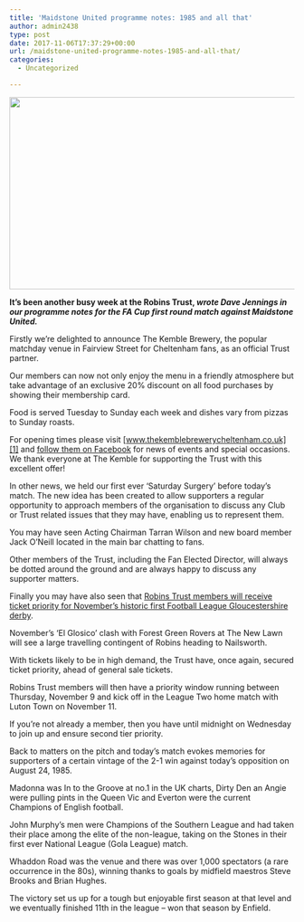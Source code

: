 ```yaml
---
title: 'Maidstone United programme notes: 1985 and all that'
author: admin2438
type: post
date: 2017-11-06T17:37:29+00:00
url: /maidstone-united-programme-notes-1985-and-all-that/
categories:
  - Uncategorized

---
```

<img class="aligncenter size-full wp-image-639" src="//robinstrust.org/wp-content/uploads/2017/11/1985-1986_Cheltenham_Town.jpeg" alt="" width="680" height="340" srcset="http://robinstrust.test/wp-content/uploads/2017/11/1985-1986_Cheltenham_Town.jpeg 680w, http://robinstrust.test/wp-content/uploads/2017/11/1985-1986_Cheltenham_Town-300x150.jpeg 300w" sizes="(max-width: 680px) 100vw, 680px" />

**It&#8217;s been another busy week at the Robins Trust, _wrote Dave Jennings in our programme notes for the FA Cup first round match against Maidstone United._**

Firstly we&#8217;re delighted to announce The Kemble Brewery, the popular matchday venue in Fairview Street for Cheltenham fans, as an official Trust partner.

Our members can now not only enjoy the menu in a friendly atmosphere but take advantage of an exclusive 20% discount on all food purchases by showing their membership card.

Food is served Tuesday to Sunday each week and dishes vary from pizzas to Sunday roasts.

For opening times please visit [www.thekemblebrewerycheltenham.co.uk][1] and [follow them on Facebook][2] for news of events and special occasions. We thank everyone at The Kemble for supporting the Trust with this excellent offer!

In other news, we held our first ever ‘Saturday Surgery’ before today&#8217;s match. The new idea has been created to allow supporters a regular opportunity to approach members of the organisation to discuss any Club or Trust related issues that they may have, enabling us to represent them.

You may have seen Acting Chairman Tarran Wilson and new board member Jack O’Neill located in the main bar chatting to fans.

Other members of the Trust, including the Fan Elected Director, will always be dotted around the ground and are always happy to discuss any supporter matters.

Finally you may have also seen that [Robins Trust members will receive ticket priority for November’s historic first Football League Gloucestershire derby][3].

November’s ‘El Glosico’ clash with Forest Green Rovers at The New Lawn will see a large travelling contingent of Robins heading to Nailsworth.

With tickets likely to be in high demand, the Trust have, once again, secured ticket priority, ahead of general sale tickets.

Robins Trust members will then have a priority window running between Thursday, November 9 and kick off in the League Two home match with Luton Town on November 11.

If you&#8217;re not already a member, then you have until midnight on Wednesday to join up and ensure second tier priority.

Back to matters on the pitch and today&#8217;s match evokes memories for supporters of a certain vintage of the 2-1 win against today&#8217;s opposition on August 24, 1985.

Madonna was In to the Groove at no.1 in the UK charts, Dirty Den an Angie were pulling pints in the Queen Vic and Everton were the current Champions of English football.

John Murphy&#8217;s men were Champions of the Southern League and had taken their place among the elite of the non-league, taking on the Stones in their first ever National League (Gola League) match.

Whaddon Road was the venue and there was over 1,000 spectators (a rare occurrence in the 80s), winning thanks to goals by midfield maestros Steve Brooks and Brian Hughes.

The victory set us up for a tough but enjoyable first season at that level and we eventually finished 11th in the league – won that season by Enfield.

 [1]: http://www.thekemblebrewerycheltenham.co.uk
 [2]: https://www.facebook.com/The-Kemble-Brewery-Inn-183883215019415/
 [3]: http://robinstrust.org/trust-members-receive-ticket-priority-for-forest-green-rovers-match/